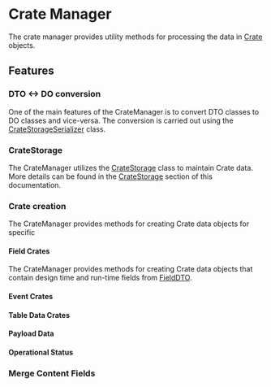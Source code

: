 # Crate Manager

The crate manager provides utility methods for processing the data in [Crate](https://github.com/Fr8org/Fr8Core/blob/master/Docs/ForDevelopers/Objects/Crate.md) objects.

## Features

### DTO <-> DO conversion
One of the main features of the CrateManager is to convert DTO classes to DO classes and vice-versa. The conversion is carried out using the [CrateStorageSerializer](CrateStorageSerializer.md) class.

### CrateStorage
The CrateManager utilizes the [CrateStorage](CrateStorage.md) class to maintain Crate data. More details can be found in the [CrateStorage](CrateStorage.md) section of this documentation.

### Crate creation
The CrateManager provides methods for creating Crate data objects for specific

#### Field Crates
The CrateManager provides methods for creating Crate data objects that contain design time and run-time fields from [FieldDTO](/Fr8org/Fr8Core/blob/master/Docs/ForDevelopers/Objects/DataTransfer/FieldDTO.md).

#### Event Crates

#### Table Data Crates

#### Payload Data

#### Operational Status

### Merge Content Fields
